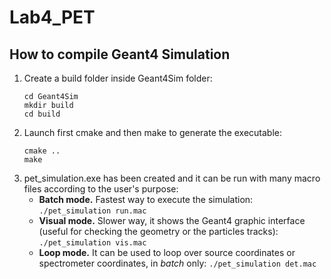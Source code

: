 # Lab4_PET
## How to compile Geant4 Simulation
1. Create a build folder inside Geant4Sim folder:
   ```
   cd Geant4Sim
   mkdir build
   cd build
   ```
2. Launch first cmake and then make to generate the executable:
   ```
   cmake ..
   make
   ```
3. pet_simulation.exe has been created and it can be run with many macro files according to the user's purpose:
    - **Batch mode.** Fastest way to execute the simulation: `./pet_simulation run.mac`
    - **Visual mode.** Slower way, it shows the Geant4 graphic interface (useful for checking the geometry or the particles tracks): `./pet_simulation vis.mac`
    - **Loop mode.** It can be used to loop over source coordinates or spectrometer coordinates, in _batch_ only: `./pet_simulation det.mac`
